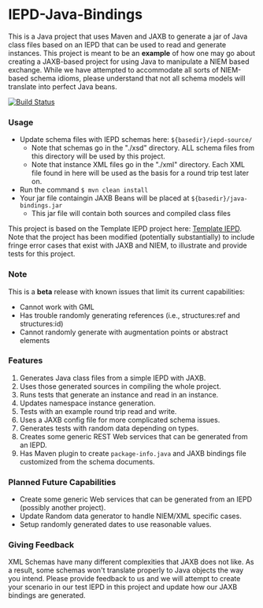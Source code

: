 IEPD-Java-Bindings
==================

This is a Java project that uses Maven and JAXB to generate a jar of Java class files based on an IEPD that can be used to read and generate instances.
This project is meant to be an **example** of how one may go about creating a JAXB-based project for using Java to manipulate
a NIEM based exchange.  While we have attempted to accommodate all sorts of NIEM-based schema idioms, please understand that
not all schema models will translate into perfect Java beans.

[![Build Status](https://travis-ci.org/jtmrice/IEPD-Java-Bindings.svg?branch=master)](https://travis-ci.org/jtmrice/IEPD-Java-Bindings)

### Usage
* Update schema files with IEPD schemas here: `${basedir}/iepd-source/`
  * Note that schemas go in the "./xsd" directory.  ALL schema files from this directory will be used by this project.
  * Note that instance XML files go in the "./xml" directory.  Each XML file found in here will be used as the basis for a round trip test later on.
* Run the command `$ mvn clean install`
* Your jar file containgin JAXB Beans will be placed at `${basedir}/java-bindings.jar`
  * This jar file will contain both sources and compiled class files


This project is based on the Template IEPD project here: [Template IEPD](https://github.com/niem/Template-IEPD).  Note that
the project has been modified (potentially substantially) to include fringe error cases that exist with JAXB and NIEM, to
illustrate and provide tests for this project.


### Note
This is a **beta** release with known issues that limit its current capabilities:
* Cannot work with GML
* Has trouble randomly generating references (i.e., structures:ref and structures:id)
* Cannot randomly generate with augmentation points or abstract elements

### Features
1. Generates Java class files from a simple IEPD with JAXB.
2. Uses those generated sources in compiling the whole project.
3. Runs tests that generate an instance and read in an instance.
4. Updates namespace instance generation.
5. Tests with an example round trip read and write.
6. Uses a JAXB config file for more complicated schema issues.
7. Generates tests with random data depending on types.
8. Creates some generic REST Web services that can be generated from an IEPD.
9. Has Maven plugin to create `package-info.java` and JAXB bindings file customized from the schema documents.


### Planned Future Capabilities
* Create some generic Web services that can be generated from an IEPD (possibly another project).
* Update Random data generator to handle NIEM/XML specific cases.
* Setup randomly generated dates to use reasonable values.


### Giving Feedback
XML Schemas have many different complexities that JAXB does not like.  As a result, some schemas won't translate properly
to Java objects the way you intend.  Please provide feedback to us and we will attempt to create your scenario in our
test IEPD in this project and update how our JAXB bindings are generated.
